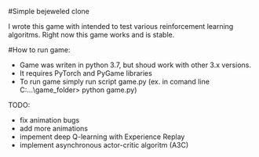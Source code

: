 #Simple bejeweled clone

I wrote this game with intended to test various reinforcement learning algoritms. Right now this game works and is stable. 

#How to run game:
- Game was writen in python 3.7, but shoud work with other 3.x versions. 
- It requires PyTorch and PyGame libraries
- To run game simply run script game.py 
(ex. in comand line C:\...\game_folder> python game.py)

TODO:
- fix animation bugs
- add more animations
- impement deep Q-learning with Experience Replay
- implement asynchronous actor-critic algoritm (A3C)

